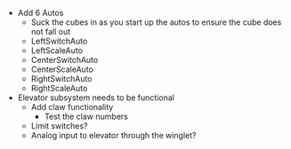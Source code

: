 * Add 6 Autos
    * Suck the cubes in as you start up the autos to ensure the cube does not fall out
    * LeftSwitchAuto
    * LeftScaleAuto
    * CenterSwitchAuto
    * CenterScaleAuto
    * RightSwitchAuto
    * RightScaleAuto
* Elevator subsystem needs to be functional
    * Add claw functionality
        * Test the claw numbers
    * Limit switches?
    * Analog input to elevator through the winglet?